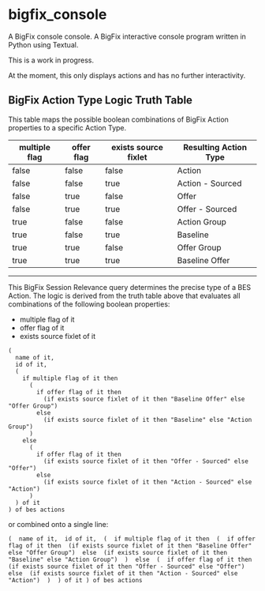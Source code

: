 # bigfix_console

A BigFix console console. A BigFix interactive console program written in Python using Textual.

This is a work in progress.

At the moment, this only displays actions and has no further interactivity.


## BigFix Action Type Logic Truth Table
This table maps the possible boolean combinations of BigFix Action properties to a specific Action Type.

| multiple flag | offer flag | exists source fixlet | Resulting Action Type |
| -------- | ------- | ------- | ------- |
| false | false | false | Action |
| false | false | true | Action - Sourced |
| false | true | false | Offer |
| false | true | true | Offer - Sourced |
| true | false | false | Action Group |
| true | false | true | Baseline |
| true | true | false | Offer Group |
| true | true | true | Baseline Offer |

------

This BigFix Session Relevance query determines the precise type of a BES Action. The logic is derived from the truth table above that evaluates all combinations of the following boolean properties:
- multiple flag of it
- offer flag of it
- exists source fixlet of it

```
(
  name of it,
  id of it,
  (
    if multiple flag of it then
      (
        if offer flag of it then
          (if exists source fixlet of it then "Baseline Offer" else "Offer Group")
        else
          (if exists source fixlet of it then "Baseline" else "Action Group")
      )
    else
      (
        if offer flag of it then
          (if exists source fixlet of it then "Offer - Sourced" else "Offer")
        else
          (if exists source fixlet of it then "Action - Sourced" else "Action")
      )
  ) of it
) of bes actions
```

or combined onto a single line:

`(  name of it,  id of it,  (  if multiple flag of it then  (  if offer flag of it then  (if exists source fixlet of it then "Baseline Offer" else "Offer Group")  else  (if exists source fixlet of it then "Baseline" else "Action Group")  )  else  (  if offer flag of it then  (if exists source fixlet of it then "Offer - Sourced" else "Offer")  else  (if exists source fixlet of it then "Action - Sourced" else "Action")  )  ) of it ) of bes actions`
